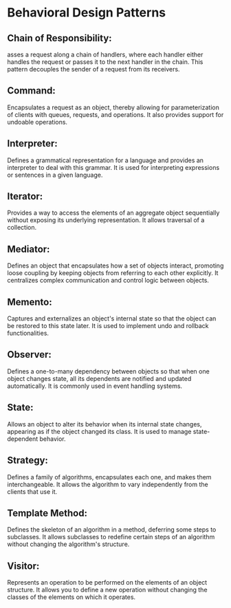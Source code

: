 # Behavioral Design Patterns

## Chain of Responsibility:
asses a request along a chain of handlers, where each handler either handles the request or passes it to the next handler in the chain. This pattern decouples the sender of a request from its receivers.

## Command:
Encapsulates a request as an object, thereby allowing for parameterization of clients with queues, requests, and operations. It also provides support for undoable operations.

## Interpreter:
Defines a grammatical representation for a language and provides an interpreter to deal with this grammar. It is used for interpreting expressions or sentences in a given language.

## Iterator:
Provides a way to access the elements of an aggregate object sequentially without exposing its underlying representation. It allows traversal of a collection.

## Mediator:
Defines an object that encapsulates how a set of objects interact, promoting loose coupling by keeping objects from referring to each other explicitly. It centralizes complex communication and control logic between objects.

## Memento:
Captures and externalizes an object's internal state so that the object can be restored to this state later. It is used to implement undo and rollback functionalities.

## Observer:
Defines a one-to-many dependency between objects so that when one object changes state, all its dependents are notified and updated automatically. It is commonly used in event handling systems.

## State:
Allows an object to alter its behavior when its internal state changes, appearing as if the object changed its class. It is used to manage state-dependent behavior.

## Strategy: 
Defines a family of algorithms, encapsulates each one, and makes them interchangeable. It allows the algorithm to vary independently from the clients that use it.

## Template Method:
Defines the skeleton of an algorithm in a method, deferring some steps to subclasses. It allows subclasses to redefine certain steps of an algorithm without changing the algorithm's structure.

## Visitor:
Represents an operation to be performed on the elements of an object structure. It allows you to define a new operation without changing the classes of the elements on which it operates.
